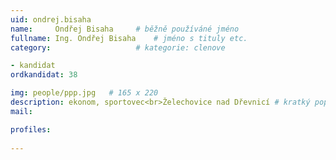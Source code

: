 ```yaml
---
uid: ondrej.bisaha
name:     Ondřej Bisaha  	# běžně používáné jméno
fullname: Ing. Ondřej Bisaha  	# jméno s tituly etc.
category:                   # kategorie: clenove

- kandidat
ordkandidat: 38

img: people/ppp.jpg   # 165 x 220
description: ekonom, sportovec<br>Želechovice nad Dřevnicí # kratký popis, max 160 znaků
mail:

profiles:
  
---
```


